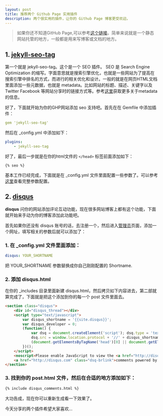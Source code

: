 ```yaml
---
layout: post
title: 推荐两个 Github Page 实用插件
description: 两个很实用的插件，让你的 Github Page 博客更受欢迎。
---
```


> 如果你还不知道GitHub Page,可以参考[这个链接](https://pages.github.com/)。简单来说就是一个静态网站托管的地方，一般都是用来写博客或文档的地方。

## 1. [jekyll-seo-tag](https://github.com/jekyll/jekyll-seo-tag)

第一个就是 jekyll-seo-tag。这个是一个 SEO 插件。 SEO 是 Search Engine Optimization 的缩写。字面意思就是搜索引擎优化，也就是一些网站为了提高在搜索引擎中排名的方式，而进行的相关优化和设计。一般的就是在网页HTML文档里面添加一些元数据，也就是 metadata。比如网站的标题、描述、关键字以及 Twitter Facebook 等网站分享时的链接方式等。参考[这里](https://developer.mozilla.org/en-US/docs/Learn/HTML/Introduction_to_HTML/The_head_metadata_in_HTML)获取更多关于metadata的信息。

好了，下面就开始为你的GHP网站添加 seo 支持吧。首先在在 Gemfile 中添加插件：

```yaml
gem 'jekyll-seo-tag'
```

然后在 _config.yml 中添加如下：

```yml
plugins:
    - jekyll-seo-tag
```

好了，最后一步就是在你的html文件的 `</head>` 标签前面添加如下：

<!-- {% raw %} -->
  ```liquid
  {% seo %}
  ```
<!-- {% endraw %} -->

基本工作已经完成，下面就是在 _config.yml 文件里面配置一些参数了。可以参考[这里](https://github.com/jekyll/jekyll-seo-tag/blob/master/docs/usage.md)查看完整参数配置。

## 2. [disqus](https://disqus.com/)

**disqus** 问你的网站添加评论互动功能，现在很多网站博客上都有这个功能，下面就开始来手动为你的博客添加此功能吧。

首先如果你还没有 disqus 账号的话，去注册一个，然后进入[管理员](https://disqus.com/admin/)页面，添加一个网址，填写相关的参数后就可以添加了：

### 1. 在 _config.yml 文件里面添加：

```yml
disqus: YOUR_SHORTNAME
```
把 YOUR_SHORTNAME 参数替换成你自己刚刚配置的 Shortname.

### 2. 添加 disqus.html

在你的 _includes 目录里面新建 disqus.html，然后拷贝如下内容进去，第二部就算完成了，下面就是把这个添加到你的每一个 post 文件里面去。

```html
<section class="disqus">
    <div id="disqus_thread"></div>
    <script type="text/javascript">
        var disqus_shortname = '{{site.disqus}}'; 
        var disqus_developer = 0;
        (function() {
            var dsq = document.createElement('script'); dsq.type = 'text/javascript'; dsq.async = true;
            dsq.src = window.location.protocol + '//' + disqus_shortname + '.disqus.com/embed.js';
            (document.getElementsByTagName('head')[0] || document.getElementsByTagName('body')[0]).appendChild(dsq);
        })();
    </script>
    <noscript>Please enable JavaScript to view the <a href="http://disqus.com/?ref_noscript">comments powered by Disqus.</a></noscript>
    <a href="http://disqus.com" class="dsq-brlink">comments powered by <span class="logo-disqus">Disqus</span></a>
</section>
```

### 3. 找到你的 post.html 文件，然后在合适的地方添加如下：

```html
{% include disqus_comments.html %}
```

大功告成，现在你可以重新生成看一下效果了。

今天分享的两个插件希望大家喜欢...

